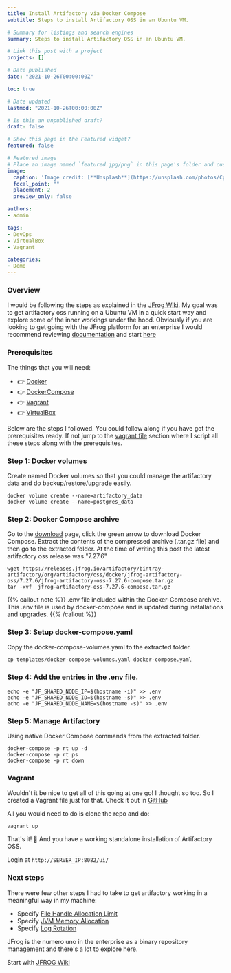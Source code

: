 ```yaml
---
title: Install Artifactory via Docker Compose
subtitle: Steps to install Artifactory OSS in an Ubuntu VM.

# Summary for listings and search engines
summary: Steps to install Artifactory OSS in an Ubuntu VM.

# Link this post with a project
projects: []

# Date published
date: "2021-10-26T00:00:00Z"

toc: true

# Date updated
lastmod: "2021-10-26T00:00:00Z"

# Is this an unpublished draft?
draft: false

# Show this page in the Featured widget?
featured: false

# Featured image
# Place an image named `featured.jpg/png` in this page's folder and customize its options here.
image:
  caption: 'Image credit: [**Unsplash**](https://unsplash.com/photos/CpkOjOcXdUY)'
  focal_point: ""
  placement: 2
  preview_only: false

authors:
- admin

tags:
- DevOps
- VirtualBox
- Vagrant

categories:
- Demo
---
```


### Overview

I would be following the steps as explained in the [JFrog Wiki](https://www.jfrog.com/confluence/display/JFROG/Installing+Artifactory#InstallingArtifactory-docker_volumes).
My goal was to get artifactory oss running on a Ubuntu VM in a quick start way and explore some of the inner workings under the hood. Obviously if you are looking to get going with the JFrog platform for an enterprise I would recommend reviewing [documentation](https://www.jfrog.com/confluence/display/JFROG/Installing+the+JFrog+Platform) and start [here](https://jfrog.com/artifactory/)

### Prerequisites

The things that you will need:

- 👉 [Docker](https://docs.docker.com/engine/install/ubuntu/)
- 👉 [DockerCompose](https://docs.docker.com/compose/install/)
- 👉 [Vagrant](https://www.vagrantup.com/downloads)
- 👉 [VirtualBox](https://www.virtualbox.org/wiki/Downloads/)

Below are the steps I followed. You could follow along if you have got the prerequisites ready.
If not jump to the [vagrant file](/post/artifactory/#vagrant) section where I script all these steps along with the prerequisites.

### Step 1: Docker volumes

Create named Docker volumes so that you could manage the artifactory data and do backup/restore/upgrade easily.

```
docker volume create --name=artifactory_data
docker volume create --name=postgres_data
```

### Step 2: Docker Compose archive

Go to the [download](https://jfrog.com/open-source/) page, click the green arrow to download Docker Compose. Extract the contents of the compressed archive (.tar.gz file) and then go to the extracted folder. At the time of writing this post the latest artifactory oss release was "7.27.6"

```
wget https://releases.jfrog.io/artifactory/bintray-artifactory/org/artifactory/oss/docker/jfrog-artifactory-oss/7.27.6/jfrog-artifactory-oss-7.27.6-compose.tar.gz
tar -xvf  jfrog-artifactory-oss-7.27.6-compose.tar.gz
```

{{% callout note %}}
.env file included within the Docker-Compose archive. This .env file is used by docker-compose and is updated during installations and upgrades.
{{% /callout %}}

### Step 3: Setup docker-compose.yaml
Copy the docker-compose-volumes.yaml to the extracted folder.
```
cp templates/docker-compose-volumes.yaml docker-compose.yaml
```

### Step 4: Add the entries in the .env file.       

```
echo -e "JF_SHARED_NODE_IP=$(hostname -i)" >> .env
echo -e "JF_SHARED_NODE_ID=$(hostname -s)" >> .env
echo -e "JF_SHARED_NODE_NAME=$(hostname -s)" >> .env
```

### Step 5: Manage Artifactory

Using native Docker Compose commands from the extracted folder.

```
docker-compose -p rt up -d
docker-compose -p rt ps
docker-compose -p rt down
```

### Vagrant

Wouldn't it be nice to get all of this going at one go! I thought so too. So I created a Vagrant file just for that.
Check it out in [GitHub](https://github.com/avijitliberty/vagrant-virtualbox-docker-artifactory.git)

All you would need to do is clone the repo and do:
```
vagrant up
```

That's it! :dash: And you have a working standalone installation of Artifactory OSS.

Login at ```http://SERVER_IP:8082/ui/```

### Next steps

There were few other steps I had to take to get artifactory working in a meaningful way in my machine:

* Specify [File Handle Allocation Limit](https://www.jfrog.com/confluence/display/JFROG/System+Requirements#SystemRequirements-Xray-FileHandleAllocationLimit)
* Specify [JVM Memory Allocation](https://www.jfrog.com/confluence/display/JFROG/System+Requirements#SystemRequirements-Java)
* Specify [Log Rotation](https://www.jfrog.com/confluence/display/JFROG/Logging#Logging-ConsoleLog.1)

JFrog is the numero uno in the enterprise as a binary repository management and there's a lot to explore here.

Start with [JFROG Wiki](https://www.jfrog.com/confluence/display/JFROG/Get+Started)
